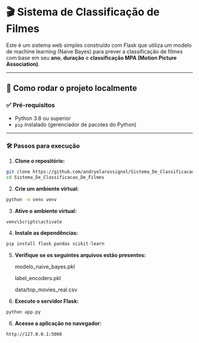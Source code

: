 # 🎬 Sistema de Classificação de Filmes

Este é um sistema web simples construído com Flask que utiliza um modelo de machine learning (Naive Bayes) para prever a classificação de filmes com base em seu **ano**, **duração** e **classificação MPA (Motion Picture Association)**.

---

## 🚀 Como rodar o projeto localmente

### ✅ Pré-requisitos

- Python 3.8 ou superior
- `pip` instalado (gerenciador de pacotes do Python)

---

### 🛠️ Passos para execução

1. **Clone o repositório:**

```bash
git clone https://github.com/andryelarossignol/Sistema_De_Classificacao_De_Filmes.git
cd Sistema_De_Classificacao_De_Filmes
```
 2. **Crie um ambiente virtual:**
```bash
python -m venv venv
```
 3. **Ative o ambiente virtual:**
```bash
venv\Scripts\activate
```
 4. **Instale as dependências:**
```bash
pip install flask pandas scikit-learn
```
 5. **Verifique se os seguintes arquivos estão presentes:**
    
    modelo_naive_bayes.pkl

    label_encoders.pkl

    data/top_movies_real.csv
    
 6. **Execute o servidor Flask:**
```bash
python app.py
```

 6. **Acesse a aplicação no navegador:**
```bash
http://127.0.0.1:5000
```
